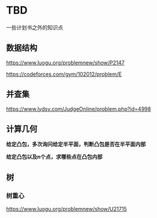 # TBD

一些计划书之外的知识点

## 数据结构

https://www.luogu.org/problemnew/show/P2147

https://codeforces.com/gym/102012/problem/E

## 并查集

https://www.lydsy.com/JudgeOnline/problem.php?id=4998

## 计算几何

**给定凸包，多次询问给定半平面，判断凸包是否在半平面内部**

**给定凸包以及n个点，求哪些点在凸包内部**

## 树

### 树重心

https://www.luogu.org/problemnew/show/U21715
